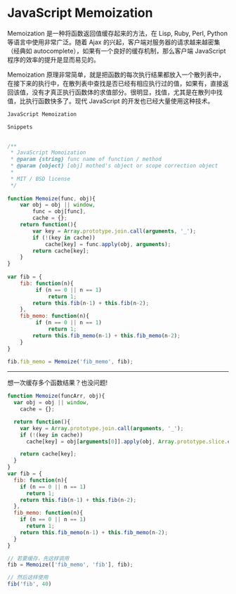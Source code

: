 # JavaScript Memoization

Memoization 是一种将函数返回值缓存起来的方法，在 Lisp, Ruby, Perl, Python 等语言中使用非常广泛。随着 Ajax 的兴起，客户端对服务器的请求越来越密集（经典如 autocomplete），如果有一个良好的缓存机制，那么客户端 JavaScript 程序的效率的提升是显而易见的。

Memoization 原理非常简单，就是把函数的每次执行结果都放入一个散列表中，在接下来的执行中，在散列表中查找是否已经有相应执行过的值，如果有，直接返回该值，没有才真正执行函数体的求值部分。很明显，找值，尤其是在散列中找值，比执行函数快多了。现代 JavaScript 的开发也已经大量使用这种技术。

```javascript
JavaScript Memoization

Snippets

 
/**
 * JavaScript Momoization
 * @param {string} func name of function / method
 * @param {object} [obj] mothed's object or scope correction object
 *
 * MIT / BSD license
 */
 
function Memoize(func, obj){
    var obj = obj || window,
        func = obj[func],
        cache = {};
    return function(){
        var key = Array.prototype.join.call(arguments, '_');
        if (!(key in cache))
            cache[key] = func.apply(obj, arguments);
        return cache[key];
    }
}
 
var fib = {
    fib: function(n){
         if (n == 0 || n == 1)
             return 1;
        return this.fib(n-1) + this.fib(n-2);
    },
    fib_memo: function(n){
         if (n == 0 || n == 1)
             return 1;
        return this.fib_memo(n-1) + this.fib_memo(n-2);
    }
}
 
fib.fib_memo = Memoize('fib_memo', fib);
```

________

想一次缓存多个函数结果？也没问题!
```javascript
function Memoize(funcArr, obj){
  var obj = obj || window,
    cache = {};

  return function(){
    var key = Array.prototype.join.call(arguments, '_');
    if (!(key in cache))
      cache[key] = obj[arguments[0]].apply(obj, Array.prototype.slice.call(arguments, 1));

    return cache[key];
  }
}
var fib = {
  fib: function(n){
    if (n == 0 || n == 1)
      return 1;
    return this.fib(n-1) + this.fib(n-2);
  },
  fib_memo: function(n){
    if (n == 0 || n == 1)
      return 1;
    return this.fib_memo(n-1) + this.fib_memo(n-2);
  }
}

// 若要缓存，先这样调用
fib = Memoize(['fib_memo', 'fib'], fib);

// 然后这样使用
fib('fib', 40)
```